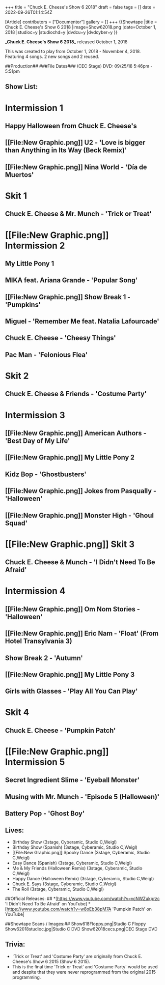 +++
title = "Chuck E. Cheese's Show 6 2018"
draft = false
tags = []
date = 2022-09-26T01:14:54Z

[Article]
contributors = ["Documentor"]
gallery = []
+++
{{Showtape
|title = Chuck E. Cheese's Show 6 2018
|image=Show62018.png
|date=October 1, 2018
|studioc=y
|studiochd=y
|dvdcu=y
|dvdcyber=y
}}

**_Chuck E. Cheese's Show 6 2018**_ released October 1, 2018

This was created to play from October 1, 2018 - November 4, 2018. Featuring 4 songs. 2 new songs and 2 reused.


##Production##
###File Dates###
(CEC Stage) DVD: 09/25/18 5:46pm - 5:51pm
## Show List: ##

# **Intermission 1**
## Happy Halloween from Chuck E. Cheese's 
## [[File:New Graphic.png]] U2 - 'Love is bigger than Anything in Its Way (Beck Remix)'
## [[File:New Graphic.png]] Nina World - 'Día de Muertos'
# **Skit 1**
## Chuck E. Cheese & Mr. Munch - 'Trick or Treat'
# [[File:New Graphic.png]] **Intermission 2**
## My Little Pony 1 
## MIKA feat. Ariana Grande - 'Popular Song'
## [[File:New Graphic.png]] Show Break 1 - 'Pumpkins'
## Miguel - 'Remember Me feat. Natalia Lafourcade'
## Chuck E. Cheese - 'Cheesy Things'
## Pac Man - 'Felonious Flea'
# **Skit 2**
## Chuck E. Cheese & Friends - 'Costume Party'
# **Intermission 3**
## [[File:New Graphic.png]] American Authors - 'Best Day of My Life'
## [[File:New Graphic.png]] My Little Pony 2 
## Kidz Bop - 'Ghostbusters'
## [[File:New Graphic.png]] Jokes from Pasqually - 'Halloween'
## [[File:New Graphic.png]] Monster High - 'Ghoul Squad'
# [[File:New Graphic.png]] **Skit 3**
## Chuck E. Cheese & Munch - 'I Didn't Need To Be Afraid'
# **Intermission 4**
## [[File:New Graphic.png]] Om Nom Stories - 'Halloween'
## [[File:New Graphic.png]] Eric Nam - 'Float' (From Hotel Transylvania 3)
## Show Break 2 - 'Autumn'
## [[File:New Graphic.png]] My Little Pony 3 
## Girls with Glasses - 'Play All You Can Play'
# **Skit 4**
## Chuck E. Cheese - 'Pumpkin Patch'
# [[File:New Graphic.png]] **Intermission 5**
## Secret Ingredient Slime - 'Eyeball Monster'
## Musing with Mr. Munch - 'Episode 5 (Halloween)'
## Battery Pop - 'Ghost Boy'

## Lives: ##

* Birthday Show (3stage, Cyberamic, Studio C,Weigl)
* Birthday Show (Spanish) (3stage, Cyberamic, Studio C,Weigl)
* [[File:New Graphic.png]] Spooky Dance (3stage, Cyberamic, Studio C,Weigl)
* Easy Dance (Spanish) (3stage, Cyberamic, Studio C,Weigl)
* Me & My Friends (Halloween Remix) (3stage, Cyberamic, Studio C,Weigl)
* Happy Dance  (Halloween Remix)  (3stage, Cyberamic, Studio C,Weigl)
* Chuck E. Says (3stage, Cyberamic, Studio C,Weigl)
* The Roll (3stage, Cyberamic, Studio C,Weigl)

##Official Releases: ##
*[https://www.youtube.com/watch?v=vcNWZukprzc 'I Didn't Need To Be Afraid' on YouTube]
*[https://www.youtube.com/watch?v=w8oEb38pM7A 'Pumpkin Patch' on YouTube]

##Showtape Scans / Images:##
<gallery>
Show618Floppy.png|Studio C Floppy
Show62018studioc.jpg|Studio C DVD
Show62018cecs.png|CEC Stage DVD
</gallery>

## Trivia: ##

* 'Trick or Treat' and 'Costume Party' are originally from Chuck E. Cheese's Show 6 2015 (Show 6 2015).
* This is the final time 'Trick or Treat' and 'Costume Party' would be used and despite that they were never reprogrammed from the original 2015 programming.